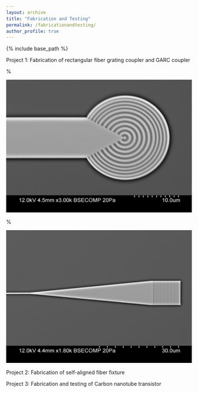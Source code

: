 ```yaml
---
layout: archive
title: "Fabrication and Testing"
permalink: /fabricationandtesting/
author_profile: true
---
```


{% include base_path %}

Project 1: Fabrication of rectangular fiber grating coupler and GARC coupler

%<center><img src="/images/i2.JPG" alt="Circular Grating" style="width:600px;height:360px;"></center>

%<center><img src="/images/j8.JPG" alt="Rectangular Grating" style="width:600px;height:360px;"></center>



Project 2: Fabrication of self-aligned fiber fixture




Project 3: Fabrication and testing of Carbon nanotube transistor
